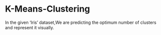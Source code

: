# K-Means-Clustering
In the given ‘Iris’ dataset,We are predicting the optimum number of clusters and represent it visually.

